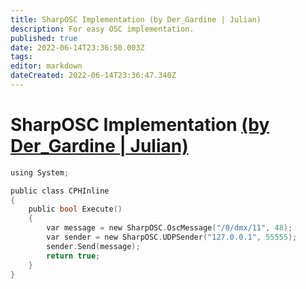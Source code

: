 ```yaml
---
title: SharpOSC Implementation (by Der_Gardine | Julian)
description: For easy OSC implementation.
published: true
date: 2022-06-14T23:36:50.003Z
tags: 
editor: markdown
dateCreated: 2022-06-14T23:36:47.340Z
---
```


# SharpOSC Implementation [(by Der_Gardine | Julian)](https://www.twitch.tv/der_gardine)
```c
using System;

public class CPHInline
{
	public bool Execute()
	{
		var message = new SharpOSC.OscMessage("/0/dmx/11", 48);
		var sender = new SharpOSC.UDPSender("127.0.0.1", 55555);
		sender.Send(message);
		return true;
	}
}
```